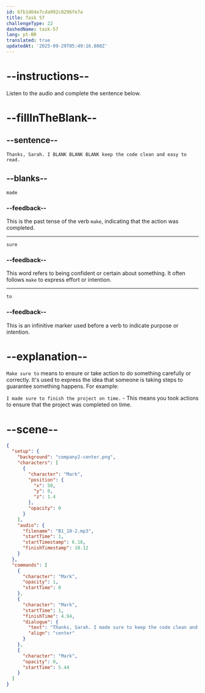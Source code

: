 ```yaml
---
id: 67b1d64e7cda992c0296fe7a
title: Task 57
challengeType: 22
dashedName: task-57
lang: pt-BR
translated: true
updatedAt: '2025-09-29T05:49:16.808Z'
---
```


<!-- (Audio) Mark: Thanks, Sarah. I made sure to keep the code clean and easy to read. -->

# --instructions--

Listen to the audio and complete the sentence below.

# --fillInTheBlank--

## --sentence--

`Thanks, Sarah. I BLANK BLANK BLANK keep the code clean and easy to read.`

## --blanks--

`made`

### --feedback--

This is the past tense of the verb `make`, indicating that the action was completed.

---

`sure`

### --feedback--

This word refers to being confident or certain about something. It often follows `make` to express effort or intention.

---

`to`

### --feedback--

This is an infinitive marker used before a verb to indicate purpose or intention.

# --explanation--

`Make sure to` means to ensure or take action to do something carefully or correctly. It's used to express the idea that someone is taking steps to guarantee something happens. For example:

`I made sure to finish the project on time.` - This means you took actions to ensure that the project was completed on time.

# --scene--

```json
{
  "setup": {
    "background": "company2-center.png",
    "characters": [
      {
        "character": "Mark",
        "position": {
          "x": 50,
          "y": 0,
          "z": 1.4
        },
        "opacity": 0
      }
    ],
    "audio": {
      "filename": "B1_10-2.mp3",
      "startTime": 1,
      "startTimestamp": 6.18,
      "finishTimestamp": 10.12
    }
  },
  "commands": [
    {
      "character": "Mark",
      "opacity": 1,
      "startTime": 0
    },
    {
      "character": "Mark",
      "startTime": 1,
      "finishTime": 4.94,
      "dialogue": {
        "text": "Thanks, Sarah. I made sure to keep the code clean and easy to read.",
        "align": "center"
      }
    },
    {
      "character": "Mark",
      "opacity": 0,
      "startTime": 5.44
    }
  ]
}
```
